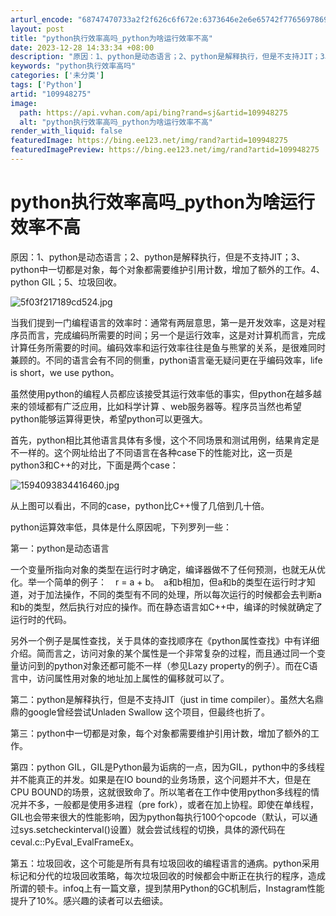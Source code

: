 ```yaml
---
arturl_encode: "68747470733a2f2f626c6f672e:6373646e2e6e65742f77656978696e5f33393634303737332f:61727469636c652f64657461696c732f313039393438323735"
layout: post
title: "python执行效率高吗_python为啥运行效率不高"
date: 2023-12-28 14:33:34 +08:00
description: "原因：1、python是动态语言；2、python是解释执行，但是不支持JIT；3、python中一"
keywords: "python执行效率高吗"
categories: ['未分类']
tags: ['Python']
artid: "109948275"
image:
  path: https://api.vvhan.com/api/bing?rand=sj&artid=109948275
  alt: "python执行效率高吗_python为啥运行效率不高"
render_with_liquid: false
featuredImage: https://bing.ee123.net/img/rand?artid=109948275
featuredImagePreview: https://bing.ee123.net/img/rand?artid=109948275
---
```


# python执行效率高吗\_python为啥运行效率不高

原因：1、python是动态语言；2、python是解释执行，但是不支持JIT；3、python中一切都是对象，每个对象都需要维护引用计数，增加了额外的工作。4、python GIL；5、垃圾回收。

![5f03f217189cd524.jpg](https://i-blog.csdnimg.cn/blog_migrate/5575aa1b11e33f40557df3eb9109dfed.jpeg)

当我们提到一门编程语言的效率时：通常有两层意思，第一是开发效率，这是对程序员而言，完成编码所需要的时间；另一个是运行效率，这是对计算机而言，完成计算任务所需要的时间。编码效率和运行效率往往是鱼与熊掌的关系，是很难同时兼顾的。不同的语言会有不同的侧重，python语言毫无疑问更在乎编码效率，life is short，we use python。

虽然使用python的编程人员都应该接受其运行效率低的事实，但python在越多越来的领域都有广泛应用，比如科学计算 、web服务器等。程序员当然也希望python能够运算得更快，希望python可以更强大。

首先，python相比其他语言具体有多慢，这个不同场景和测试用例，结果肯定是不一样的。这个网址给出了不同语言在各种case下的性能对比，这一页是python3和C++的对比，下面是两个case：

![1594093834416460.jpg](https://i-blog.csdnimg.cn/blog_migrate/334e7a2795bb1659d6d53393050c6c57.jpeg)

从上图可以看出，不同的case，python比C++慢了几倍到几十倍。

python运算效率低，具体是什么原因呢，下列罗列一些：

第一：python是动态语言

一个变量所指向对象的类型在运行时才确定，编译器做不了任何预测，也就无从优化。举一个简单的例子：　r = a + b。　a和b相加，但a和b的类型在运行时才知道，对于加法操作，不同的类型有不同的处理，所以每次运行的时候都会去判断a和b的类型，然后执行对应的操作。而在静态语言如C++中，编译的时候就确定了运行时的代码。

另外一个例子是属性查找，关于具体的查找顺序在《python属性查找》中有详细介绍。简而言之，访问对象的某个属性是一个非常复杂的过程，而且通过同一个变量访问到的python对象还都可能不一样（参见Lazy property的例子）。而在C语言中，访问属性用对象的地址加上属性的偏移就可以了。

第二：python是解释执行，但是不支持JIT（just in time compiler）。虽然大名鼎鼎的google曾经尝试Unladen Swallow 这个项目，但最终也折了。

第三：python中一切都是对象，每个对象都需要维护引用计数，增加了额外的工作。

第四：python GIL，GIL是Python最为诟病的一点，因为GIL，python中的多线程并不能真正的并发。如果是在IO bound的业务场景，这个问题并不大，但是在CPU BOUND的场景，这就很致命了。所以笔者在工作中使用python多线程的情况并不多，一般都是使用多进程（pre fork），或者在加上协程。即使在单线程，GIL也会带来很大的性能影响，因为python每执行100个opcode（默认，可以通过sys.setcheckinterval()设置）就会尝试线程的切换，具体的源代码在ceval.c::PyEval\_EvalFrameEx。

第五：垃圾回收，这个可能是所有具有垃圾回收的编程语言的通病。python采用标记和分代的垃圾回收策略，每次垃圾回收的时候都会中断正在执行的程序，造成所谓的顿卡。infoq上有一篇文章，提到禁用Python的GC机制后，Instagram性能提升了10%。感兴趣的读者可以去细读。